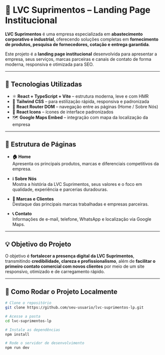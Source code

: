 # 🏢 LVC Suprimentos – Landing Page Institucional

**LVC Suprimentos** é uma empresa especializada em **abastecimento corporativo e industrial**, oferecendo soluções completas em **fornecimento de produtos, pesquisa de fornecedores, cotação e entrega garantida**.

Este projeto é a **landing page institucional** desenvolvida para apresentar a empresa, seus serviços, marcas parceiras e canais de contato de forma moderna, responsiva e otimizada para SEO.

---

## 🚀 Tecnologias Utilizadas

- ⚛️ **React + TypeScript + Vite** – estrutura moderna, leve e com HMR
- 🎨 **Tailwind CSS** – para estilização rápida, responsiva e padronizada
- 🧭 **React Router DOM** – navegação entre as páginas (Home / Sobre Nós)
- 💬 **React Icons** – ícones de interface padronizados
- 🗺️ **Google Maps Embed** – integração com mapa da localização da empresa

---

## 📄 Estrutura de Páginas

- **🏠 Home**  
  Apresenta os principais produtos, marcas e diferenciais competitivos da empresa.

- **ℹ️ Sobre Nós**  
  Mostra a história da LVC Suprimentos, seus valores e o foco em qualidade, experiência e parcerias duradouras.

- **🤝 Marcas e Clientes**  
  Destaque das principais marcas trabalhadas e empresas parceiras.

- **📞 Contato**  
  Informações de e-mail, telefone, WhatsApp e localização via Google Maps.

---

## 💡 Objetivo do Projeto

O objetivo é **fortalecer a presença digital da LVC Suprimentos**, transmitindo **credibilidade, clareza e profissionalismo**, além de **facilitar o primeiro contato comercial com novos clientes** por meio de um site responsivo, otimizado e de carregamento rápido.

---

## 🧰 Como Rodar o Projeto Localmente

```bash
# Clone o repositório
git clone https://github.com/seu-usuario/lvc-suprimentos-lp.git

# Acesse a pasta
cd lvc-suprimentos-lp

# Instale as dependências
npm install

# Rode o servidor de desenvolvimento
npm run dev

```
